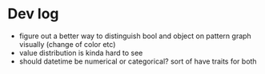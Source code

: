 # Dev log

- figure out a better way to distinguish bool and object on pattern graph visually (change of color etc)
- value distribution is kinda hard to see
- should datetime be numerical or categorical? sort of have traits for both
